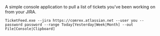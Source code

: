 A simple console application to pull a list of tickets you've been working on from your JIRA.

```TicketFeed.exe --jira https://comrex.atlassian.net --user you --password password --range Today[Yesterday|Week|Month] --out File[Console|Clipboard]```
